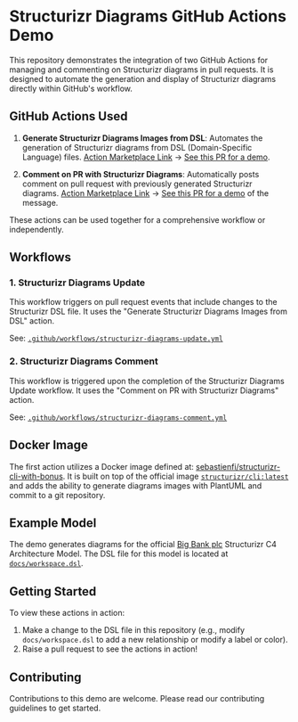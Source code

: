 # Structurizr Diagrams GitHub Actions Demo

This repository demonstrates the integration of two GitHub Actions for managing and commenting on Structurizr diagrams in pull requests. It is designed to automate the generation and display of Structurizr diagrams directly within GitHub's workflow.

## GitHub Actions Used

1. **Generate Structurizr Diagrams Images from DSL**: Automates the generation of Structurizr diagrams from DSL (Domain-Specific Language) files. [Action Marketplace Link](https://github.com/marketplace/actions/generate-structurizr-diagrams-images-from-dsl)
-> [See this PR for a demo](https://github.com/sebastienfi/structurizr-github-actions-demo/pull/1).

2. **Comment on PR with Structurizr Diagrams**: Automatically posts comment on pull request with previously generated Structurizr diagrams. [Action Marketplace Link](https://github.com/marketplace/actions/comment-on-pr-with-structurizr-diagrams)
-> [See this PR for a demo](https://github.com/sebastienfi/structurizr-github-actions-demo/pull/2) of the message.

These actions can be used together for a comprehensive workflow or independently.

## Workflows

### 1. Structurizr Diagrams Update

This workflow triggers on pull request events that include changes to the Structurizr DSL file. It uses the "Generate Structurizr Diagrams Images from DSL" action.

See: [`.github/workflows/structurizr-diagrams-update.yml`](.github/workflows/structurizr-diagrams-update.yml)


### 2. Structurizr Diagrams Comment

This workflow is triggered upon the completion of the Structurizr Diagrams Update workflow. It uses the "Comment on PR with Structurizr Diagrams" action.

See: [`.github/workflows/structurizr-diagrams-comment.yml`](.github/workflows/structurizr-diagrams-comment.yml)

## Docker Image

The first action utilizes a Docker image defined at: [sebastienfi/structurizr-cli-with-bonus](https://github.com/sebastienfi/structurizr-cli-with-bonus). It is built on top of the official image [`structurizr/cli:latest`](https://hub.docker.com/r/structurizr/cli) and adds the ability to generate diagrams images with PlantUML and commit to a git repository.

## Example Model

The demo generates diagrams for the official [Big Bank plc](https://structurizr.com/dsl?example=big-bank-plc) Structurizr C4 Architecture Model. The DSL file for this model is located at [`docs/workspace.dsl`](docs/workspace.dsl).

## Getting Started

To view these actions in action:

1. Make a change to the DSL file in this repository (e.g., modify `docs/workspace.dsl` to add a new relationship or modify a label or color).
2. Raise a pull request to see the actions in action!

## Contributing

Contributions to this demo are welcome. Please read our contributing guidelines to get started.